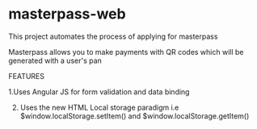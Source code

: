 # masterpass-web

This project automates the process of applying for masterpass

Masterpass allows you to make payments with QR codes which will be generated with a user's pan

FEATURES

1.Uses Angular JS for form validation and data binding

2. Uses the new HTML Local storage paradigm i.e $window.localStorage.setItem() and $window.localStorage.getItem() 
